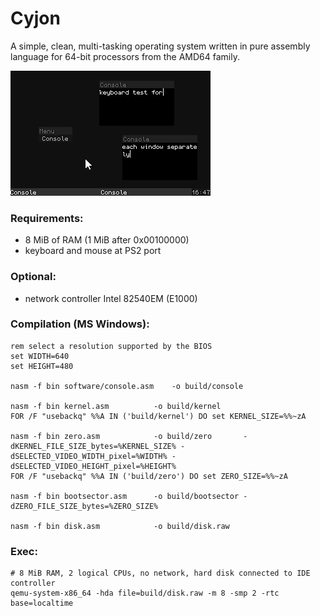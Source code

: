 # Cyjon

A simple, clean, multi-tasking operating system written in pure assembly language for 64-bit processors from the AMD64 family.

![screenshot](https://raw.githubusercontent.com/blackend/cyjon/master/gui.png)

### Requirements:

  - 8 MiB of RAM (1 MiB after 0x00100000)
  - keyboard and mouse at PS2 port

### Optional:

  - network controller Intel 82540EM (E1000)

### Compilation (MS Windows):

	rem select a resolution supported by the BIOS
	set WIDTH=640
	set HEIGHT=480

	nasm -f bin software/console.asm	-o build/console

	nasm -f bin kernel.asm			-o build/kernel
	FOR /F "usebackq" %%A IN ('build/kernel') DO set KERNEL_SIZE=%%~zA

	nasm -f bin zero.asm			-o build/zero		-dKERNEL_FILE_SIZE_bytes=%KERNEL_SIZE% -dSELECTED_VIDEO_WIDTH_pixel=%WIDTH% -dSELECTED_VIDEO_HEIGHT_pixel=%HEIGHT%
	FOR /F "usebackq" %%A IN ('build/zero') DO set ZERO_SIZE=%%~zA

	nasm -f bin bootsector.asm		-o build/bootsector	-dZERO_FILE_SIZE_bytes=%ZERO_SIZE%

	nasm -f bin disk.asm			-o build/disk.raw

### Exec:

	# 8 MiB RAM, 2 logical CPUs, no network, hard disk connected to IDE controller
	qemu-system-x86_64 -hda file=build/disk.raw -m 8 -smp 2 -rtc base=localtime
